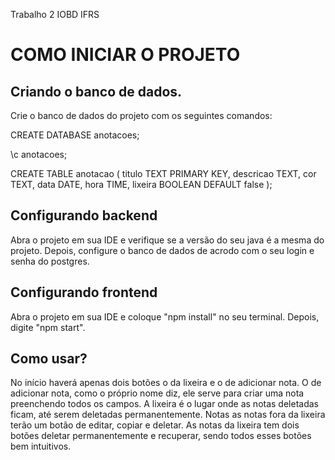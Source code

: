 Trabalho 2 IOBD IFRS


# COMO INICIAR O PROJETO 
## Criando o banco de dados.
Crie o banco de dados do projeto com os seguintes comandos: 

CREATE DATABASE anotacoes; 

\c anotacoes;

CREATE TABLE anotacao (
  titulo TEXT PRIMARY KEY,
  descricao TEXT,
  cor TEXT,
  data DATE,
  hora TIME,
  lixeira BOOLEAN DEFAULT false 
);

## Configurando backend

Abra o projeto em sua IDE e verifique se a versão do seu java é a mesma do projeto. Depois, configure o banco de dados de acrodo com o seu login e senha do postgres.

## Configurando frontend

Abra o projeto em sua IDE e coloque "npm install" no seu terminal. Depois, digite "npm start".

## Como usar?

No início haverá apenas dois botões o da lixeira e o de adicionar nota. O de adicionar nota, como o próprio nome diz, ele serve para criar uma nota preenchendo todos os campos. A lixeira é o lugar onde as notas deletadas ficam, até serem deletadas permanentemente.
Notas as notas fora da lixeira terão um botão de editar, copiar e deletar. As notas da lixeira tem dois botões deletar permanentemente e recuperar, sendo todos esses botões bem intuitivos. 



